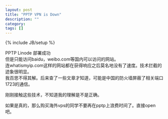 ```yaml
---
layout: post
title: "PPTP VPN is Down"
description: ""
category: 
tags: []
---
```

{% include JB/setup %}

PPTP Linode 部署成功  
但是只能访问baidu，weibo.com等国内可以访问的网站。  
连whatismyip.com这样的网站都在获得响应之后莫名地没有了速度。技术拦截的迹象很明显。  
我百思不得其解。后来查了一些文章才知道，可能是中国的防火墙屏蔽了相关端口1723的通信。  

刚刚接触这些技术，不知道我的理解是不是正确。  

如果是真的，那么购买海外vps的同学不要再在pptp上浪费时间了。直接open吧。
